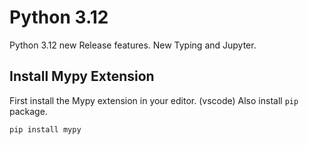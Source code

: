 # Python 3.12

Python 3.12 new Release features. New Typing and Jupyter.

## Install Mypy Extension

First install the Mypy extension in your editor. (vscode)
Also install `pip` package.

``` pip
pip install mypy
```
